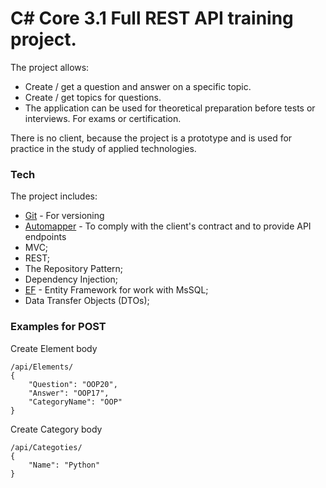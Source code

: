 # C# Core 3.1 Full REST API training project.

The project allows:

  - Create / get a question and answer on a specific topic.
  - Create / get topics for questions.
  - The application can be used for theoretical preparation before tests or interviews. For exams or certification.

There is no client, because the project is a prototype and is used for practice in the study of applied technologies.

### Tech

The project includes:

* [Git] - For versioning
* [Automapper] - To comply with the client's contract and to provide API endpoints
* MVC;
* REST;
* The Repository Pattern;
* Dependency Injection; 
* [EF] - Entity Framework for work with MsSQL;
* Data Transfer Objects (DTOs);

### Examples for POST
Create Element body

	/api/Elements/
	{
		"Question": "OOP20",
		"Answer": "OOP17",
		"CategoryName": "OOP"
	}

Create Category body

	/api/Categoties/
	{
		"Name": "Python"
	}

[//]: # (These are reference links used in the body of this note and get stripped out when the markdown processor does its job. There is no need to format nicely because it shouldn't be seen. Thanks SO - http://stackoverflow.com/questions/4823468/store-comments-in-markdown-syntax)


   [Git]: <https://git-scm.com/>
   [Automapper]: <https://automapper.org/>
   [EF]: https://docs.microsoft.com/en-us/ef/>
   

